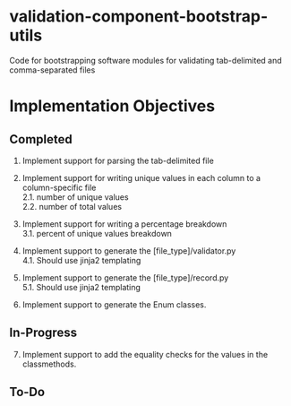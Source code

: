 # validation-component-bootstrap-utils
Code for bootstrapping software modules for validating tab-delimited and comma-separated files

# Implementation Objectives

## Completed

1. Implement support for parsing the tab-delimited file

2. Implement support for writing unique values in each column to a column-specific file<br>
2.1. number of unique values<br>
2.2. number of total values<br>

3. Implement support for writing a percentage breakdown<br>
3.1. percent of unique values breakdown<br>

4. Implement support to generate the [file_type]/validator.py<br>
4.1. Should use jinja2 templating<br>

5. Implement support to generate the [file_type]/record.py<br>
5.1. Should use jinja2 templating<br>

6. Implement support to generate the Enum classes.<br>


## In-Progress

7. Implement support to add the equality checks for the values in the classmethods.<br>

## To-Do
